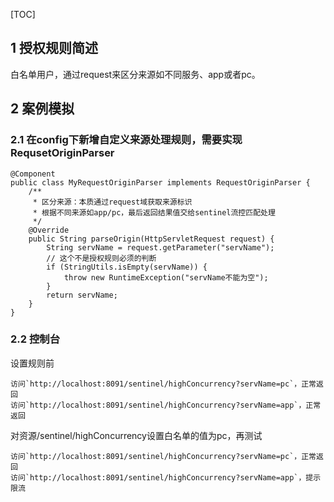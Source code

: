 [TOC]
## 1 授权规则简述
白名单用户，通过request来区分来源如不同服务、app或者pc。

## 2 案例模拟
### 2.1 在config下新增自定义来源处理规则，需要实现RequsetOriginParser
```
@Component
public class MyRequestOriginParser implements RequestOriginParser {
    /**
     * 区分来源：本质通过request域获取来源标识
     * 根据不同来源如app/pc，最后返回结果值交给sentinel流控匹配处理
     */
    @Override
    public String parseOrigin(HttpServletRequest request) {
        String servName = request.getParameter("servName");
        // 这个不是授权规则必须的判断
        if (StringUtils.isEmpty(servName)) {
            throw new RuntimeException("servName不能为空");
        }
        return servName;
    }
}
```
### 2.2 控制台
设置规则前
```
访问`http://localhost:8091/sentinel/highConcurrency?servName=pc`，正常返回
访问`http://localhost:8091/sentinel/highConcurrency?servName=app`，正常返回
```
对资源/sentinel/highConcurrency设置白名单的值为pc，再测试
```
访问`http://localhost:8091/sentinel/highConcurrency?servName=pc`，正常返回
访问`http://localhost:8091/sentinel/highConcurrency?servName=app`，提示限流
```
